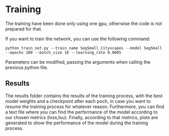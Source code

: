 # Training

The training have been done only using one gpu, otherwise the code is not prepared for that.

If you want to train the network, you can use the following command:

```
python train_net.py --train_name SegSmall_Cityscapes --model SegSmall --epochs 100 --batch_size 16 --learning_rate 0.0005
```
Parameters can be modified, passing the arguments when calling the previous python file.

## Results

The results folder contains the results of the training process, with the best model weights and a checkpoint after each poch, in case you want to resume the training process for whatever reason. Furthermore, you can find a text file where you can find the performance of the model according to our chosen metrics (loss,Iou). Finally, according to that metrics, plots are generated to show the performance of the model during the training process.


